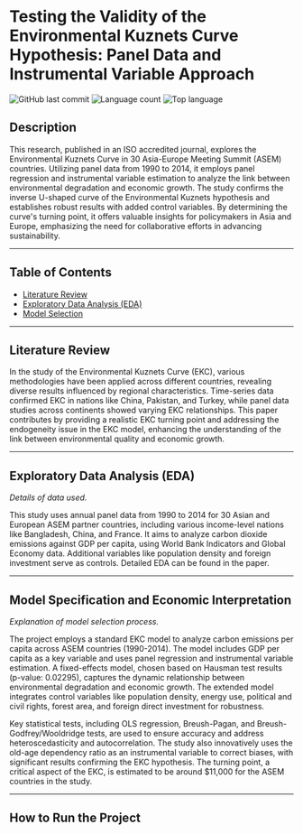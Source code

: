 # Testing the Validity of the Environmental Kuznets Curve Hypothesis: Panel Data and Instrumental Variable Approach

![GitHub last commit](https://img.shields.io/github/last-commit/[YourGitHubUsername]/[YourRepoName])
![Language count](https://img.shields.io/github/languages/count/[YourGitHubUsername]/[YourRepoName])
![Top language](https://img.shields.io/github/languages/top/[YourGitHubUsername]/[YourRepoName])

## Description
This research, published in an ISO accredited journal, explores the Environmental Kuznets Curve in 30 Asia-Europe Meeting Summit (ASEM) countries. Utilizing panel data from 1990 to 2014, it employs panel regression and instrumental variable estimation to analyze the link between environmental degradation and economic growth. The study confirms the inverse U-shaped curve of the Environmental Kuznets hypothesis and establishes robust results with added control variables. By determining the curve's turning point, it offers valuable insights for policymakers in Asia and Europe, emphasizing the need for collaborative efforts in advancing sustainability.

---

## Table of Contents
- [Literature Review](#literature-review)
- [Exploratory Data Analysis (EDA)](#exploratory-data-analysis-eda)
- [Model Selection](#model-specification-and-economic-interpretation)
---

## Literature Review
In the study of the Environmental Kuznets Curve (EKC), various methodologies have been applied across different countries, revealing diverse results influenced by regional characteristics. Time-series data confirmed EKC in nations like China, Pakistan, and Turkey, while panel data studies across continents showed varying EKC relationships. This paper contributes by providing a realistic EKC turning point and addressing the endogeneity issue in the EKC model, enhancing the understanding of the link between environmental quality and economic growth.

---

## Exploratory Data Analysis (EDA)
*Details of data used.*

This study uses annual panel data from 1990 to 2014 for 30 Asian and European ASEM partner countries, including various income-level nations like Bangladesh, China, and France. It aims to analyze carbon dioxide emissions against GDP per capita, using World Bank Indicators and Global Economy data. Additional variables like population density and foreign investment serve as controls. Detailed EDA can be found in the paper.

---
## Model Specification and Economic Interpretation
*Explanation of model selection process.*

The project employs a standard EKC model to analyze carbon emissions per capita across ASEM countries (1990-2014). The model includes GDP per capita as a key variable and uses panel regression and instrumental variable estimation. A fixed-effects model, chosen based on Hausman test results (p-value: 0.02295), captures the dynamic relationship between environmental degradation and economic growth. The extended model integrates control variables like population density, energy use, political and civil rights, forest area, and foreign direct investment for robustness.

Key statistical tests, including OLS regression, Breush-Pagan, and Breush-Godfrey/Wooldridge tests, are used to ensure accuracy and address heteroscedasticity and autocorrelation. The study also innovatively uses the old-age dependency ratio as an instrumental variable to correct biases, with significant results confirming the EKC hypothesis. The turning point, a critical aspect of the EKC, is estimated to be around $11,000 for the ASEM countries in the study.

---
## How to Run the Project
